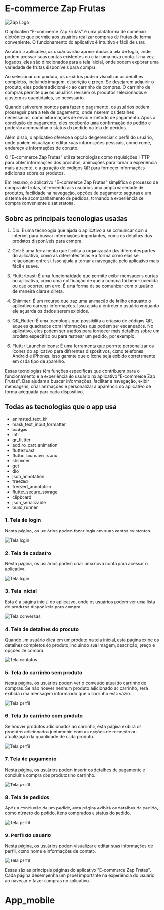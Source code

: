 # E-commerce Zap Frutas
![Zap Logo](https://raw.githubusercontent.com/Matheus-hora48/loja-flutter/main/assets/icon_app/web_hi_res_512.png)

O aplicativo "E-commerce Zap Frutas" é uma plataforma de comércio eletrônico que permite aos usuários realizar compras de frutas de forma conveniente. O funcionamento do aplicativo é intuitivo e fácil de usar.

Ao abrir o aplicativo, os usuários são apresentados à tela de login, onde podem acessar suas contas existentes ou criar uma nova conta. Uma vez logados, eles são direcionados para a tela inicial, onde podem explorar uma variedade de frutas disponíveis para compra.

Ao selecionar um produto, os usuários podem visualizar os detalhes completos, incluindo imagem, descrição e preço. Se desejarem adquirir o produto, eles podem adicioná-lo ao carrinho de compras. O carrinho de compras permite que os usuários revisem os produtos selecionados e ajustem as quantidades, se necessário.

Quando estiverem prontos para fazer o pagamento, os usuários podem prosseguir para a tela de pagamento, onde inserem os detalhes necessários, como informações de envio e método de pagamento. Após a conclusão do pagamento, eles receberão uma confirmação do pedido e poderão acompanhar o status do pedido na tela de pedidos.

Além disso, o aplicativo oferece a opção de gerenciar o perfil do usuário, onde podem visualizar e editar suas informações pessoais, como nome, endereço e informações de contato.

O "E-commerce Zap Frutas" utiliza tecnologias como requisições HTTP para obter informações dos produtos, animações para tornar a experiência mais atraente, e a geração de códigos QR para fornecer informações adicionais sobre os produtos.

Em resumo, o aplicativo "E-commerce Zap Frutas" simplifica o processo de compra de frutas, oferecendo aos usuários uma ampla variedade de produtos, facilidade na navegação, opções de pagamento seguras e um sistema de acompanhamento de pedidos, tornando a experiência de compra conveniente e satisfatória.

## Sobre as principais tecnologias usadas

1. Dio: É uma tecnologia que ajuda o aplicativo a se comunicar com a internet para buscar informações importantes, como os detalhes dos produtos disponíveis para compra.

2. Get: É uma ferramenta que facilita a organização das diferentes partes do aplicativo, como as diferentes telas e a forma como elas se relacionam entre si. Isso ajuda a tornar a navegação pelo aplicativo mais fácil e suave.

3. Fluttertoast: É uma funcionalidade que permite exibir mensagens curtas no aplicativo, como uma notificação de que a compra foi bem-sucedida ou que ocorreu um erro. É uma forma de se comunicar com o usuário de maneira clara e direta.

4. Shimmer: É um recurso que traz uma animação de brilho enquanto o aplicativo carrega informações. Isso ajuda a entreter o usuário enquanto ele aguarda os dados serem exibidos.

5. QR_Flutter: É uma tecnologia que possibilita a criação de códigos QR, aqueles quadrados com informações que podem ser escaneados. No aplicativo, eles podem ser usados para fornecer mais detalhes sobre um produto específico ou para rastrear um pedido, por exemplo.

6. Flutter Launcher Icons: É uma ferramenta que permite personalizar os ícones do aplicativo para diferentes dispositivos, como telefones Android e iPhones. Isso garante que o ícone seja exibido corretamente em cada tipo de aparelho.

Essas tecnologias têm funções específicas que contribuem para o funcionamento e a experiência do usuário no aplicativo "E-commerce Zap Frutas". Elas ajudam a buscar informações, facilitar a navegação, exibir mensagens, criar animações e personalizar a aparência do aplicativo de forma adequada para cada dispositivo.

## Todas as tecnologias que o app usa

- animated_text_kit
- mask_text_input_formatter
- badges
- intl
- qr_flutter
- add_to_cart_animation
- fluttertoast
- flutter_launcher_icons
- shimmer
- get
- dio
- json_annotation
- freezed
- freezed_annotation
- flutter_secure_storage
- clipboard
- json_serializable
- build_runner


### 1. Tela de login

Nesta página, os usuários podem fazer login em suas contas existentes.

![Tela login](https://raw.githubusercontent.com/Matheus-hora48/loja-flutter/main/image-app/11.png)

### 2. Tela de cadastro

Nesta página, os usuários podem criar uma nova conta para acessar o aplicativo.

![Tela login](https://raw.githubusercontent.com/Matheus-hora48/loja-flutter/main/image-app/12.png)


### 3. Tela inicial

Esta é a página inicial do aplicativo, onde os usuários podem ver uma lista de produtos disponíveis para compra.

![Tela conversas](https://raw.githubusercontent.com/Matheus-hora48/loja-flutter/main/image-app/13.png)

### 4. Tela de detalhes do produto

Quando um usuário clica em um produto na tela inicial, esta página exibe os detalhes completos do produto, incluindo sua imagem, descrição, preço e opções de compra.

![Tela contatos](https://raw.githubusercontent.com/Matheus-hora48/loja-flutter/main/image-app/14.png)

### 5. Tela do carrinho sem produto

Nesta página, os usuários podem ver o conteúdo atual do carrinho de compras. Se não houver nenhum produto adicionado ao carrinho, será exibida uma mensagem informando que o carrinho está vazio.

![Tela perfil](https://raw.githubusercontent.com/Matheus-hora48/loja-flutter/main/image-app/15.png)

### 6. Tela do carrinho com produto

Se houver produtos adicionados ao carrinho, esta página exibirá os produtos adicionados juntamente com as opções de remoção ou atualização da quantidade de cada produto.

![Tela perfil](https://raw.githubusercontent.com/Matheus-hora48/loja-flutter/main/image-app/16.png)

### 7. Tela de pagamento

Nesta página, os usuários podem inserir os detalhes de pagamento e concluir a compra dos produtos no carrinho.

![Tela perfil](https://raw.githubusercontent.com/Matheus-hora48/loja-flutter/main/image-app/17.png)

### 8. Tela de pedidos

Após a conclusão de um pedido, esta página exibirá os detalhes do pedido, como número do pedido, itens comprados e status do pedido.

![Tela perfil](https://raw.githubusercontent.com/Matheus-hora48/loja-flutter/main/image-app/18.png)

### 9. Perfil do usuario

Nesta página, os usuários podem visualizar e editar suas informações de perfil, como nome e informações de contato.

![Tela perfil](https://raw.githubusercontent.com/Matheus-hora48/loja-flutter/main/image-app/18.png)

Essas são as principais páginas do aplicativo "E-commerce Zap Frutas". Cada página desempenha um papel importante na experiência do usuário ao navegar e fazer compras no aplicativo.

# App_mobile
